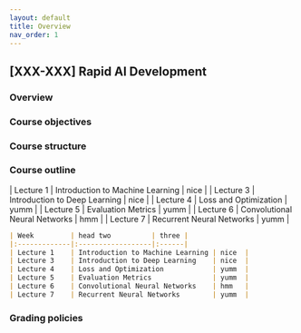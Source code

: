 ```yaml
---
layout: default
title: Overview
nav_order: 1
---
```


## [XXX-XXX] Rapid AI Development

### Overview

### Course objectives

### Course structure

### Course outline

| Lecture 1    | Introduction to Machine Learning | nice  |
| Lecture 3    | Introduction to Deep Learning    | nice  |
| Lecture 4    | Loss and Optimization            | yumm  |
| Lecture 5    | Evaluation Metrics               | yumm  |
| Lecture 6    | Convolutional Neural Networks    | hmm   |
| Lecture 7    | Recurrent Neural Networks        | yumm  |


```markdown
| Week         | head two          | three |
|:-------------|:------------------|:------|
| Lecture 1    | Introduction to Machine Learning | nice  |
| Lecture 3    | Introduction to Deep Learning    | nice  |
| Lecture 4    | Loss and Optimization            | yumm  |
| Lecture 5    | Evaluation Metrics               | yumm  |
| Lecture 6    | Convolutional Neural Networks    | hmm   |
| Lecture 7    | Recurrent Neural Networks        | yumm  |
```

### Grading policies
